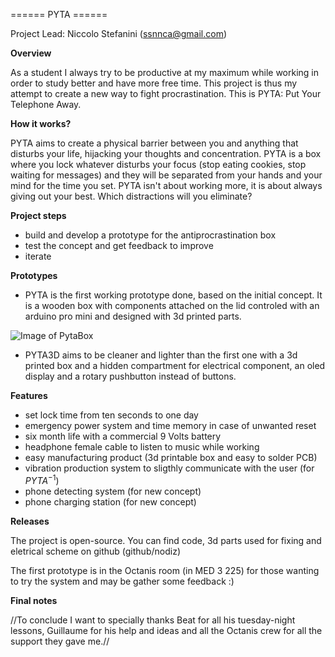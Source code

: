 ====== PYTA ======

Project Lead: Niccolo Stefanini (ssnnca@gmail.com)


**Overview**

As a student I always try to be productive at my maximum while working in order to study better and have more free time. This project is thus my attempt to create a new way to fight procrastination. This is PYTA: Put Your Telephone Away.

**How it works?**

PYTA aims to create a physical barrier between you and anything that disturbs your life, hijacking your thoughts and concentration. PYTA is a box where you lock whatever disturbs your focus (stop eating cookies, stop waiting for messages) and they will be separated from your hands and your mind for the time you set. PYTA isn't about working more, it is about always giving out your best. Which distractions will you eliminate?


**Project steps**
  - build and develop a prototype for the antiprocrastination box
  - test the concept and get feedback to improve
  - iterate


**Prototypes**
  - PYTA is the first working prototype done, based on the initial concept. It is a wooden box with components attached on the lid controled with an arduino pro mini and designed with 3d printed parts.
  
  ![Image of PytaBox](http://wext.altervista.org/bcc6a570-31ca-49e9-a3a4-4ff34bec87e4.png)
  
  -  PYTA3D aims to be cleaner and lighter than the first one with a 3d printed box and a hidden compartment for electrical component, an oled display and a rotary pushbutton instead of buttons.

**Features**
  *  set lock time from ten seconds to one day
  *  emergency power system and time memory in case of unwanted reset
  *  six month life with a commercial 9 Volts battery
  *  headphone female cable to listen to music while working
  *  easy manufacturing product (3d printable box and easy to solder PCB)
  *  vibration production system to sligthly communicate with the user (for $PYTA^{-1}$) 
  *  phone detecting system  (for new concept) 
  *  phone charging station  (for new concept) 

**Releases**

The project is open-source. You can find code, 3d parts used for fixing and eletrical scheme on github (github/nodiz)

The first prototype is in the Octanis room (in MED 3 225) for those wanting to try the system and may be gather some feedback :) 


**Final notes**

//To conclude I want to specially thanks Beat for all his tuesday-night lessons, Guillaume for his help and ideas and all the Octanis crew for all the support they gave me.//

